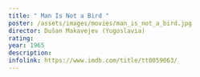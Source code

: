 ```yaml
---
title: " Man Is Not a Bird "
poster: /assets/images/movies/man_is_not_a_bird.jpg
director: Dušan Makavejev (Yugoslavia)
rating:
year: 1965
description:
infolink: https://www.imdb.com/title/tt0059063/
---
```

